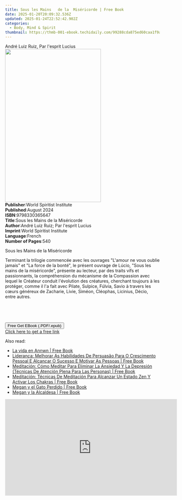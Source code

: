 ```yaml
---
title: Sous les Mains   de la  Miséricorde | Free Book
date: 2025-01-20T20:09:32.536Z
updated: 2025-01-24T22:52:42.902Z
categories:
  - Body, Mind & Spirit
thumbnail: https://thmb-001-ebook.techidaily.com/99288cda875ed60caa1f9a96139e4cf9aa7bf449eebef5d3e19945ff6c5b30ac.jpg
---
```

<main id="book-container">
  <div class="flex flex-col">
    <div class="book-brief flex-1 py-6 px-4 sm:p-6 md:py-10 md:px-8">
      <!-- brief-->
      <div class="book-brief-main">André Luiz Ruiz, Par l'esprit Lucius</div>
    </div>
    <div
      class="book-meta-info flex-1 grid gap-4 col-start-1 col-end-3 row-start-1 sm:mb-6 sm:grid-cols-4 lg:gap-6 lg:col-start-2 lg:row-end-6 lg:row-span-6 lg:mb-0"
    >
      <div
        class="book-meta-info-left place-content-center mt-4 p-4 text-sm leading-6 col-start-2 col-span-2 dark:text-slate-400"
      >
        <img
          class="w-full h-500 object-cover rounded-lg sm:h-255 sm:col-span-2 lg:col-span-full"
          src="https://img-001-ebook.techidaily.com/a49b59f8ee87811f1ee44350fecbbffd82f0cfb822bff1b5198315e86c495dd3.jpg"
          alt=""
          width="312"
          height="500"
        />
      </div>
      <div
        class="book-meta-info-right mt-2 col-start-1 row-start-2 col-span-3 self-center"
      >
        <!-- meta data  -->
        <div class="flex flex-col px-4 md:px-8">
          <div class="flex-1">
            <strong>Publisher</strong>:<span class="px-2"
              >World Spiritist Institute</span
            >
          </div>
          <div class="flex-1">
            <strong>Published</strong>:<span class="px-2">August 2024</span>
          </div>
          <div class="flex-1">
            <strong>ISBN</strong>:<span class="px-2">9798330365647</span>
          </div>
          <div class="flex-1">
            <strong>Title</strong>:<span class="px-2"
              >Sous les Mains de la Miséricorde</span
            >
          </div>
          <div class="flex-1">
            <strong>Author</strong>:<span class="px-2"
              >André Luiz Ruiz; Par l&#39;esprit Lucius</span
            >
          </div>
          <div class="flex-1">
            <strong>Imprint</strong>:<span class="px-2"
              >World Spiritist Institute</span
            >
          </div>
          <div class="flex-1">
            <strong>Language</strong>:<span class="px-2">French</span>
          </div>
          <div class="flex-1">
            <strong>Number of Pages</strong>:<span class="px-2">540</span>
          </div>
        </div>
      </div>
    </div>
    <div class="book-description flex-1 py-6 px-4 sm:p-6 md:py-10 md:px-8">
      <div class="book-description-main">
        <div accordion-content="" id="description">
          <p>Sous les Mains de la Miséricorde</p>
          <p>
            Terminant la trilogie commencée avec les ouvrages "L'amour ne vous
            oublie jamais" et "La force de la bonté", le présent ouvrage de
            Lúcio, "Sous les mains de la miséricorde", présente au lecteur, par
            des traits vifs et passionnants, la compréhension du mécanisme de la
            Compassion avec lequel le Créateur conduit l'évolution des
            créatures, cherchant toujours à les protéger, comme il l'a fait avec
            Pilate, Sulpice, Fúlvia, Savio à travers les cœurs généreux de
            Zacharie, Livie, Siméon, Cléophas, Licinius, Décio, entre autres.
          </p>
          <p><br /></p>
          <p><br /></p>
        </div>
      </div>
    </div>
    <div class="book-excerpts flex-1 py-6 px-4 sm:p-6 md:py-10 md:px-8"></div>
    <div
      class="book-about-author flex-1 py-6 px-4 sm:p-6 md:py-10 md:px-8"
    ></div>
    <div class="book-free-get flex-1 py-6 px-4 sm:p-6 md:py-10 md:px-8">
      <button
        id="btn-free-get"
        class="bg-blue-500 hover:bg-blue-700 text-white font-bold py-2 px-4 rounded"
      >
        Free Get EBook (.PDF/.epub)
      </button>
      <div id="countdown-display" class="px-2 text-lg mt-2"></div>
      <a
        id="free-link"
        class="hidden bg-blue-500 hover:bg-blue-700 text-white font-bold py-2 px-4 rounded"
        href="https://www.ebooks.com/en-us/book/211445602/sous-les-mains-de-la-mis-ricorde/andr-luiz-ruiz/"
        target="_blank"
        >Click here to get a free link</a
      >
    </div>
    <script>
      let countdownTime = 0;
      let countdownInterval = null;
      document
        .getElementById('btn-free-get')
        .addEventListener('click', startCountdown);
      function startCountdown() {
        countdownTime = new Date().getTime() + 60000 * 3;
        countdownInterval = setInterval(updateCountdown, 1000);
        document.getElementById('btn-free-get').disabled = true;
        document
          .getElementById('btn-free-get')
          .classList.add('bg-gray-500', 'cursor-not-allowed');
      }
      function updateCountdown() {
        let currentTime = new Date().getTime();
        let timeLeft = countdownTime - currentTime;
        let secondsLeft = Math.floor(timeLeft / 1000);
        document.getElementById('countdown-display').innerHTML =
          `Remaining time: ${secondsLeft} seconds.`;
        if (secondsLeft <= 0) {
          clearInterval(countdownInterval);
          document.getElementById('btn-free-get').classList.add('hidden');
          document.getElementById('free-link').classList.remove('hidden');
          document.getElementById('countdown-display').innerHTML = '';
        }
      }
    </script>
  </div>
</main>

<ins class="adsbygoogle"
      style="display:block"
      data-ad-client="ca-pub-7571918770474297"
      data-ad-slot="8358498916"
      data-ad-format="auto"
      data-full-width-responsive="true"></ins>
    

<span class="atpl-alsoreadstyle">Also read:</span>
<div><ul>
<li><a href="https://novels-ebooks.techidaily.com/209719034-9781547573110-la-vida-en-annwn/"><u>La vida en Annwn | Free Book</u></a></li>
<li><a href="https://novels-ebooks.techidaily.com/209719037-9781547590278-lideranca-melhorar-as-habilidades-de-persuasao-para-o-crescimento-pessoal-e-alcancar-o-sucesso-e-motivar-as-pessoas/"><u>Liderança: Melhorar As Habilidades De Persuasão Para O Crescimento Pessoal E Alcançar O Sucesso E Motivar As Pessoas | Free Book</u></a></li>
<li><a href="https://novels-ebooks.techidaily.com/209719101-9781547593798-meditacion-como-meditar-para-eliminar-la-ansiedad-y-la-depresion-tecnicas-de-atencion-plena-para-las-personas/"><u>Meditación: Cómo Meditar Para Eliminar La Ansiedad Y La Depresión (Técnicas De Atención Plena Para Las Personas) | Free Book</u></a></li>
<li><a href="https://novels-ebooks.techidaily.com/209719127-9781547590841-meditacion-tecnicas-de-meditacion-para-alcanzar-un-estado-zen-y-activar-los-chakras/"><u>Meditación: Técnicas De Meditación Para Alcanzar Un Estado Zen Y Activar Los Chakras | Free Book</u></a></li>
<li><a href="https://novels-ebooks.techidaily.com/209719149-9781547590315-megan-y-el-gato-perdido/"><u>Megan y el Gato Perdido | Free Book</u></a></li>
<li><a href="https://novels-ebooks.techidaily.com/209719104-9781547590322-megan-y-la-alcaldesa/"><u>Megan y la Alcaldesa | Free Book</u></a></li>
</ul></div>

<!-- affiliate ads begin -->
<iframe width="560" height="315" src="https://www.youtube.com/embed/tkpBmccvJ_Q?si=J7ellPL1G1l8Axi_" title="YouTube video player" frameborder="0" allow="accelerometer; autoplay; clipboard-write; encrypted-media; gyroscope; picture-in-picture; web-share" referrerpolicy="strict-origin-when-cross-origin" allowfullscreen></iframe>
<!-- affiliate ads end -->

